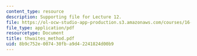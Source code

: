 ```yaml
---
content_type: resource
description: Supporting file for Lecture 12.
file: https://ol-ocw-studio-app-production.s3.amazonaws.com/courses/16-13-aerodynamics-of-viscous-fluids-fall-2003/8b9c752e007430fba9d42241824d00b9_thwaites_method.pdf
file_type: application/pdf
resourcetype: Document
title: thwaites_method.pdf
uid: 8b9c752e-0074-30fb-a9d4-2241824d00b9
---
```

